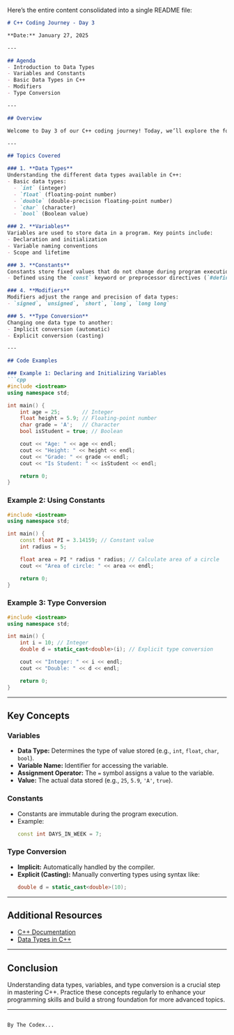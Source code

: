Here’s the entire content consolidated into a single README file:

```markdown
# C++ Coding Journey - Day 3

**Date:** January 27, 2025

---

## Agenda
- Introduction to Data Types
- Variables and Constants
- Basic Data Types in C++
- Modifiers
- Type Conversion

---

## Overview

Welcome to Day 3 of our C++ coding journey! Today, we’ll explore the foundational concepts of data types, variables, constants, and type conversion. These are essential for developing robust programs in C++.

---

## Topics Covered

### 1. **Data Types**
Understanding the different data types available in C++:
- Basic data types: 
  - `int` (integer)
  - `float` (floating-point number)
  - `double` (double-precision floating-point number)
  - `char` (character)
  - `bool` (Boolean value)

### 2. **Variables**
Variables are used to store data in a program. Key points include:
- Declaration and initialization
- Variable naming conventions
- Scope and lifetime

### 3. **Constants**
Constants store fixed values that do not change during program execution:
- Defined using the `const` keyword or preprocessor directives (`#define`).

### 4. **Modifiers**
Modifiers adjust the range and precision of data types:
- `signed`, `unsigned`, `short`, `long`, `long long`

### 5. **Type Conversion**
Changing one data type to another:
- Implicit conversion (automatic)
- Explicit conversion (casting)

---

## Code Examples

### Example 1: Declaring and Initializing Variables
```cpp
#include <iostream>
using namespace std;

int main() {
    int age = 25;       // Integer
    float height = 5.9; // Floating-point number
    char grade = 'A';   // Character
    bool isStudent = true; // Boolean

    cout << "Age: " << age << endl;
    cout << "Height: " << height << endl;
    cout << "Grade: " << grade << endl;
    cout << "Is Student: " << isStudent << endl;

    return 0;
}
```

### Example 2: Using Constants
```cpp
#include <iostream>
using namespace std;

int main() {
    const float PI = 3.14159; // Constant value
    int radius = 5;

    float area = PI * radius * radius; // Calculate area of a circle
    cout << "Area of circle: " << area << endl;

    return 0;
}
```

### Example 3: Type Conversion
```cpp
#include <iostream>
using namespace std;

int main() {
    int i = 10; // Integer
    double d = static_cast<double>(i); // Explicit type conversion

    cout << "Integer: " << i << endl;
    cout << "Double: " << d << endl;

    return 0;
}
```

---

## Key Concepts

### **Variables**
- **Data Type:** Determines the type of value stored (e.g., `int`, `float`, `char`, `bool`).
- **Variable Name:** Identifier for accessing the variable.
- **Assignment Operator:** The `=` symbol assigns a value to the variable.
- **Value:** The actual data stored (e.g., `25`, `5.9`, `'A'`, `true`).

### **Constants**
- Constants are immutable during the program execution.
- Example:
  ```cpp
  const int DAYS_IN_WEEK = 7;
  ```

### **Type Conversion**
- **Implicit:** Automatically handled by the compiler.
- **Explicit (Casting):** Manually converting types using syntax like:
  ```cpp
  double d = static_cast<double>(10);
  ```

---

## Additional Resources
- [C++ Documentation](https://cplusplus.com/doc/tutorial/)
- [Data Types in C++](https://www.geeksforgeeks.org/c-data-types/)

---

## Conclusion

Understanding data types, variables, and type conversion is a crucial step in mastering C++. Practice these concepts regularly to enhance your programming skills and build a strong foundation for more advanced topics.

---
```

By The Codex... 
